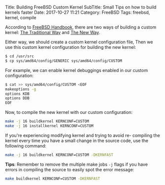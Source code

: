 Title: Building FreeBSD Custom Kernel
SubTitle: Small Tips on how to build kernels faster
Date: 2017-10-27 11:21
Category: FreeBSD
Tags: freebsd, kernel, compile

According to [FreeBSD Handbook][1], there are two ways of building a custom
kernel: [The Traditional Way][2] and [The New Way][3].

Either way, we should create a custom kernel configuration file, Then we use
this custom kernel configuration for building the new kernel:


```sh
$ cd /usr/src
$ cp sys/amd64/config/GENERIC sys/amd64/config/CUSTOM
```

For example, we can enable kernel debuggings enabled in our custom
configuration:

```sh
$ cat >> sys/amd64/config/CUSTOM <EOF
makeoptions -g
options KDB
options DDB
EOF
```

Now, to compile the new kernel with our custom configuration:

```sh
make -j 16 buildkernel KERNCONF=CUSTOM
make -j 16 installkernel KERNCONF=CUSTOM
```

If you're experiencing modifying kernel and trying to avoid re-
compiling the kernel every time you have a small change in the
source code, use the following command:

```sh
make -j 16 buildkernel KERNCONF=CUSTOM -DKERNFAST
```

**Tips**: Remember to remove the multiple make jobs `-j` flags
if you have errors in compiling the source to easily spot the
error message:

```sh
make buildkernel KERNCONF=CUSTOM -DKERNFAST
```

[1]: https://www.freebsd.org/doc/en_US.ISO8859-1/books/handbook
[2]: https://www.freebsd.org/doc/en_US.ISO8859-1/books/developers-handbook/kernelbuild.html
[3]: https://www.freebsd.org/doc/en_US.ISO8859-1/books/handbook/kernelconfig-building.html
